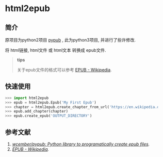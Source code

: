 # html2epub

## 简介

原项目为python2项目 [pypub](https://github.com/wcember/pypub) , 此为python3项目, 并进行了些许修改.

将 html链接, html文件 或 html文本 转换成 epub文件.

>**tips**
>
>关于epub文件的格式可以参考 [EPUB - Wikipedia](https://en.wikipedia.org/wiki/EPUB).

## 快速使用

```python
>>> import html2epub
>>> epub = html2epub.Epub('My First Epub')
>>> chapter = html2epub.create_chapter_from_url('https://en.wikipedia.org/wiki/EPUB')
>>> epub.add_chapter(chapter)
>>> epub.create_epub('OUTPUT_DIRECTORY')
```

## 参考文献

1. *[wcember/pypub: Python library to programatically create epub files](https://github.com/wcember/pypub).*
2. *[EPUB - Wikipedia](https://en.wikipedia.org/wiki/EPUB).*
